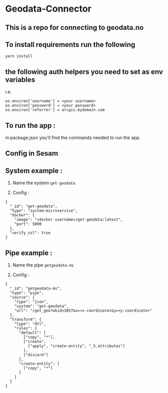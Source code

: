 # Geodata-Connector

## This is a repo for connecting to geodata.no

## To install requirements run the following

```
yarn install
```

## the following auth helpers you need to set as env variables

i.e.

```
os.environ['username'] = <your username>
os.environ['password'] = <your password>
os.environ['referrer'] = arcgis.mydomain.com
```

## To run the app :
in package.json you'll find the
commands needed to run the app.

## Config in Sesam

## System example :

1. Name the system ```get-geodata```

2. Config :
```
{
  "_id": "get-geodata",
  "type": "system:microservice",
  "docker": {
    "image": "<docker username>/get-geodata:latest",
    "port": 5000
  },
  "verify_ssl": true
}
```

## Pipe example :

1. Name the pipe ```getgeodata-ms```

2. Config :
```
{
  "_id": "getgeodata-ms",
  "type": "pipe",
  "source": {
    "type": "json",
    "system": "get-geodata",
    "url": "/get_geo?wkid=3857&x=<x-coordinate>&y=<y-coordinate>"
  },
  "transform": {
    "type": "dtl",
    "rules": {
      "default": [
        ["copy", "*"],
        ["create",
          ["apply", "create-entity", "_S.attributes"]
        ],
        ["discard"]
      ],
      "create-entity": [
        ["copy", "*"]
      ]
    }
  }
}
```